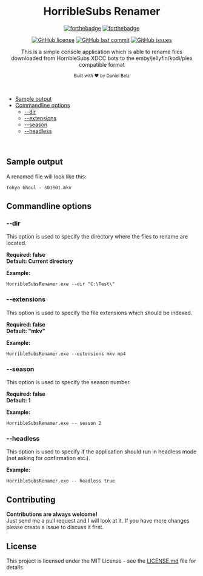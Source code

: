 ﻿﻿<h1 align="center">HorribleSubs Renamer</h1>
<div align="center">

[![forthebadge](https://forthebadge.com/images/badges/made-with-c-sharp.svg)](https://forthebadge.com)
[![forthebadge](https://forthebadge.com/images/badges/built-with-grammas-recipe.svg)](https://forthebadge.com)

[![GitHub license](https://img.shields.io/github/license/dbelz/HorribleSubs-Renamer.svg?longCache=true&style=flat-square)](https://github.com/dbelz/HorriblSubs-Renamer/blob/master/LICENSE.md)
[![GitHub last commit](https://img.shields.io/github/last-commit/dbelz/HorriblSubs-Renamer.svg?longCache=true&style=flat-square)](https://github.com/dbelz/HorriblSubs-Renamer)
[![GitHub issues](https://img.shields.io/github/issues/dbelz/HorribleSubs-Renamer.svg?longCache=true&style=flat-square)](https://github.com/dbelz/HorriblSubs-Renamer/issues)

This is a simple console application which is able to rename files downloaded from HorribleSubs XDCC bots to the emby/jellyfin/kodi/plex compatible format

<sub>Built with ❤︎ by Daniel Belz</sub>
</div><br>

* [Sample output](#sample-output)
* [Commandline options](#commandline-options)
    * [--dir](#--dir)
	* [--extensions](#--extensions)
	* [--season](#--season)
    * [--headless](#--headless)

<br>

## Sample output
A renamed file will look like this:
```
Tokyo Ghoul - s01e01.mkv
```

## Commandline options

### --dir
This option is used to specify the directory where the files to rename are located.  

**Required: false**  
**Default: Current directory**  

**Example:**  
```
HorribleSubsRenamer.exe --dir "C:\Test\"
```

### --extensions
This option is used to specify the file extensions which should be indexed.  

**Required: false**  
**Default: "mkv"**  

**Example:**  
```
HorribleSubsRenamer.exe --extensions mkv mp4
```

### --season
This option is used to specify the season number.  

**Required: false**  
**Default: 1**  

**Example:**  
```
HorribleSubsRenamer.exe -- season 2
```

### --headless
This option is used to specify if the application should run in headless mode (not asking for confirmation etc.).  

**Example:**  
```
HorribleSubsRenamer.exe -- headless true
```

## Contributing

__Contributions are always welcome!__  
Just send me a pull request and I will look at it. If you have more changes please create a issue to discuss it first.

## License

This project is licensed under the MIT License - see the [LICENSE.md](LICENSE.md) file for details
